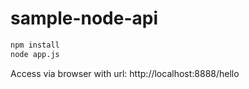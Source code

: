 # sample-node-api

```bash
npm install
node app.js
```

Access via browser with url: http://localhost:8888/hello